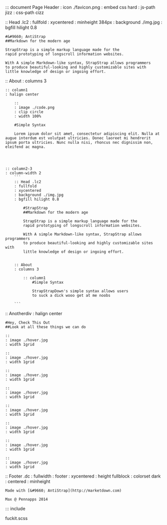 
::: document Page Header
: icon ./favicon.png
: embed css hard
: js-path jizz
: css-path cizz

:: Head .lc2
: fullfold
: xycentered
: minheight 384px
: background ./img.jpg
: bgfill hilight 0.8

	#&#9660; AntiStrap
	##Markdown for the modern age

	StrapStrap is a simple markup language made for the 
	rapid prototyping of longscroll information websites. 

	With A simple Markdown-like syntax, StrapStrap allows programmers
	to produce beautiful-looking and highly customizable sites with
	little knowledge of design or ingoing effort.


:: About
: columns 3

	:: column1
	: halign center

		::
		: image ./code.png
		: clip circle
		: width 100%

		#Simple Syntax

		Lorem ipsum dolor sit amet, consectetur adipiscing elit. Nulla at augue interdum est volutpat ultricies. Donec laoreet mi hendrerit ipsum porta ultricies. Nunc nulla nisi, rhoncus nec dignissim non, eleifend ac magna.




	:: column2-3
	: column-width 2
		```
		:: Head .lc2
		: fullfold
		: xycentered
		: background ./img.jpg
		: bgfill hilight 0.8

			#StrapStrap
			##Markdown for the modern age

			StrapStrap is a simple markup language made for the 
			rapid prototyping of longscroll information websites. 

			With A simple Markdown-like syntax, StrapStrap allows programmers
			to produce beautiful-looking and highly customizable sites with
			little knowledge of design or ingoing effort.


		:: About
		: columns 3

			:: column1
				#Simple Syntax

				StrapStrapDown's simple syntax allows users
				to suck a dick wooo get at me noobs

		```

:: Anotherdiv
: halign center

	#Hey, Check This Out
	##Look at all these things we can do

	::
	: image ./hover.jpg
	: width 1grid

	::
	: image ./hover.jpg
	: width 1grid

	::
	: image ./hover.jpg
	: width 1grid

	::
	: image ./hover.jpg
	: width 1grid

	::
	: image ./hover.jpg
	: width 1grid

	::
	: image ./hover.jpg
	: width 1grid

	::
	: image ./hover.jpg
	: width 1grid

	::
	: image ./hover.jpg
	: width 1grid


:: Footer .dc
: fullwidth
: footer
: xycentered
: height fullblock
: colorset dark
: centered
: minheight 

	Made with [&#9660; AntiStrap](http://marketdown.com)

	Max @ Pennapps 2014


::: include

fuckit.scss